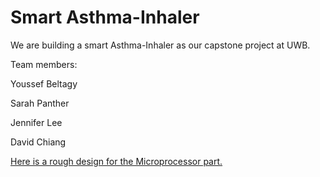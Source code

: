 # Smart Asthma-Inhaler

We are building a smart Asthma-Inhaler as our capstone project at UWB.

Team members:

Youssef Beltagy

Sarah Panther

Jennifer Lee

David Chiang



[Here is a rough design for the Microprocessor part.](https://smart-inhaler.ybeltagy.com/design)